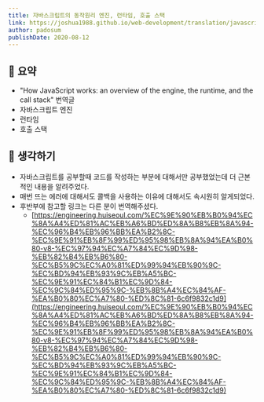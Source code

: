 ```yaml
---
title: 자바스크립트의 동작원리 엔진, 런타임, 호출 스택
link: https://joshua1988.github.io/web-development/translation/javascript/how-js-works-inside-engine/
author: padosum
publishDate: 2020-08-12
---
```

## 📝 요약 

- "How JavaScript works: an overview of the engine, the runtime, and the call stack" 번역글 
- 자바스크립트 엔진
- 런타임 
- 호출 스택 

## 🤔 생각하기 
- 자바스크립트를 공부할때 코드를 작성하는 부분에 대해서만 공부했었는데 더 근본적인 내용을 알려주었다.  
- 매번 뜨는 에러에 대해서도 콜백을 사용하는 이유에 대해서도 속시원히 알게되었다. 
- 후반부에 참고할 링크는 다른 분이 번역해주셨다.  
  - [https://engineering.huiseoul.com/%EC%9E%90%EB%B0%94%EC%8A%A4%ED%81%AC%EB%A6%BD%ED%8A%B8%EB%8A%94-%EC%96%B4%EB%96%BB%EA%B2%8C-%EC%9E%91%EB%8F%99%ED%95%98%EB%8A%94%EA%B0%80-v8-%EC%97%94%EC%A7%84%EC%9D%98-%EB%82%B4%EB%B6%80-%EC%B5%9C%EC%A0%81%ED%99%94%EB%90%9C-%EC%BD%94%EB%93%9C%EB%A5%BC-%EC%9E%91%EC%84%B1%EC%9D%84-%EC%9C%84%ED%95%9C-%EB%8B%A4%EC%84%AF-%EA%B0%80%EC%A7%80-%ED%8C%81-6c6f9832c1d9](https://engineering.huiseoul.com/%EC%9E%90%EB%B0%94%EC%8A%A4%ED%81%AC%EB%A6%BD%ED%8A%B8%EB%8A%94-%EC%96%B4%EB%96%BB%EA%B2%8C-%EC%9E%91%EB%8F%99%ED%95%98%EB%8A%94%EA%B0%80-v8-%EC%97%94%EC%A7%84%EC%9D%98-%EB%82%B4%EB%B6%80-%EC%B5%9C%EC%A0%81%ED%99%94%EB%90%9C-%EC%BD%94%EB%93%9C%EB%A5%BC-%EC%9E%91%EC%84%B1%EC%9D%84-%EC%9C%84%ED%95%9C-%EB%8B%A4%EC%84%AF-%EA%B0%80%EC%A7%80-%ED%8C%81-6c6f9832c1d9)